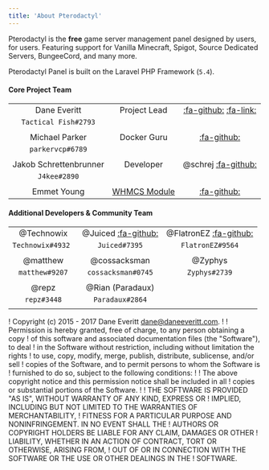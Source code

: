 ```yaml
---
title: 'About Pterodactyl'
---
```


Pterodactyl is the **free** game server management panel designed by users, for users. Featuring support for Vanilla Minecraft, Spigot, Source Dedicated Servers, BungeeCord, and many more. 

Pterodactyl Panel is built on the Laravel PHP Framework (`5.4`).

#### Core Project Team

|						|				|			|
|:---------------------:|:-------------:|:---------:|
| Dane Everitt			|Project Lead	|[:fa-github:](https://github.com/DaneEveritt) [:fa-link:](https://daneeveritt.com)|
| `Tactical Fish#2793`	|				|
|						|				|
| Michael Parker		|Docker Guru	|[:fa-github:](https://github.com/parkervcp)|
| `parkervcp#6789`		|				|
|						|				|
| Jakob Schrettenbrunner|Developer		|@schrej [:fa-github:](https://github.com/schrej)|
| `J4kee#2890`			|				|
|						|				|
| Emmet Young			|[WHMCS Module](https://github.com/hammerdawn/Pterodactyl-WHMCS)|[:fa-github:](https://github.com/death-droid) |


#### Additional Developers & Community Team
| 						| 						| 						|
|:---------------------:|:---------------------:|:---------------------:|
|@Technowix				|@Juiced [:fa-github:](https://github.com/OrangeJuiced)|@FlatronEZ [:fa-github:](https://github.com/ET-Bent)|
|`Technowix#4932 `		|`Juiced#7395`			|`FlatronEZ#9564`		|
| 						| 						| 						|
|@matthew				|@cossacksman			|@Zyphys				|
|`matthew#9207`			|`cossacksman#0745`		|`Zyphys#2739`			|
| 						| 						| 						|
|@repz					|@Rian (Paradaux)		| 						|
|`repz#3448`			|`Paradaux#2864`		| 						|
|  						| 						| 						|

! Copyright (c) 2015 - 2017 Dane Everitt <dane@daneeveritt.com>.
!
! Permission is hereby granted, free of charge, to any person obtaining a copy
! of this software and associated documentation files (the "Software"), to deal
! in the Software without restriction, including without limitation the rights
! to use, copy, modify, merge, publish, distribute, sublicense, and/or sell
! copies of the Software, and to permit persons to whom the Software is
! furnished to do so, subject to the following conditions:
!
! The above copyright notice and this permission notice shall be included in all
! copies or substantial portions of the Software.
!
! THE SOFTWARE IS PROVIDED "AS IS", WITHOUT WARRANTY OF ANY KIND, EXPRESS OR
! IMPLIED, INCLUDING BUT NOT LIMITED TO THE WARRANTIES OF MERCHANTABILITY,
! FITNESS FOR A PARTICULAR PURPOSE AND NONINFRINGEMENT. IN NO EVENT SHALL THE
! AUTHORS OR COPYRIGHT HOLDERS BE LIABLE FOR ANY CLAIM, DAMAGES OR OTHER
! LIABILITY, WHETHER IN AN ACTION OF CONTRACT, TORT OR OTHERWISE, ARISING FROM,
! OUT OF OR IN CONNECTION WITH THE SOFTWARE OR THE USE OR OTHER DEALINGS IN THE
! SOFTWARE.
